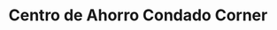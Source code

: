 ---
title: "Centro de Ahorro Condado Corner"
url: /san-juan/centro-de-ahorro-condado-corner/
shop: Feinkost
---